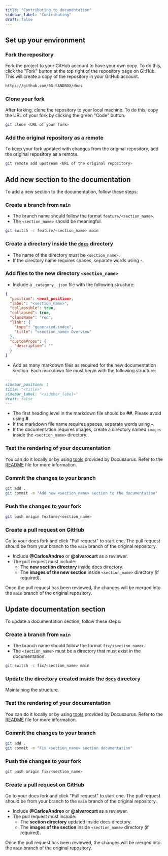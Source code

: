 ```yaml
---
title: "Contributing to documentation"
sidebar_label: "Contributing"
draft: false
---
```


## Set up your environment

### Fork the repository

Fork the project to your GitHub account to have your own copy. To do this, click the "Fork" button at the top right of the repository page on GitHub. This will create a copy of the repository in your GitHub account.

```bash
https://github.com/6G-SANDBOX/docs
```

### Clone your fork

After forking, clone the repository to your local machine. To do this, copy the URL of your fork by clicking the green "Code" button.

```bash
git clone <URL of your fork>
```

### Add the original repository as a remote

To keep your fork updated with changes from the original repository, add the original repository as a remote.

```bash
git remote add upstream <URL of the original repository>
```

## Add new section to the documentation

To add a new section to the documentation, follow these steps:

### Create a branch from `main`

- The branch name should follow the format `feature/<section_name>`.
- The `<section_name>` should be meaningful.

```bash
git switch -c feature/<section_name> main
```

### Create a directory inside the [`docs`](./docs/) directory

- The name of the directory must be `<section_name>`.
- If the directory name requires spaces, separate words using **-**.

### Add files to the new directory `<section_name>`

- Include a `_category_.json` file with the following structure:

```json title="<section_name>/_category_.json"
{
  "position": <next_position>,
  "label": "<section_name>",
  "collapsible": true,
  "collapsed": true,
  "className": "red",
  "link": {
    "type": "generated-index",
    "title": "<section_name> Overview"
  },
  "customProps": {
    "description": ""
  }
}
```

- Add as many markdown files as required for the new documentation section. Each markdown file must begin with the following structure:

```markdown title="<section_name>/<file_name>.md"
---
sidebar_position: 1
title: "<title>"
sidebar_label: "<sidebar_label>"
draft: false
---
```

- The first heading level in the markdown file should be **##**. Please avoid using **#**.
- If the markdown file name requires spaces, separate words using **-**.
- If the documentation requires images, create a directory named `images` inside the `<section_name>` directory.

### Test the rendering of your documentation

You can do it locally or by using [tools](https://docusaurus.io/docs/playground) provided by Docusaurus. Refer to the [README](https://github.com/6G-SANDBOX/docs/blob/main/README.md) file for more information.

### Commit the changes to your branch

```bash
git add .
git commit -m "Add new <section_name> section to the documentation"
```

### Push the changes to your fork

```bash
git push origin feature/<section_name>
```

### Create a pull request on GitHub

Go to your docs fork and click "Pull request" to start one. The pull request should be from your branch to the `main` branch of the original repository.

- Include **@CarlosAndreo** or **@alvarocurt** as a reviewer.
- The pull request must include:
  - The **new section directory** inside docs directory.
  - The **images of the new section** inside `<section_name>` directory (if required).

Once the pull request has been reviewed, the changes will be merged into the `main` branch of the original repository.

## Update documentation section

To update a documentation section, follow these steps:

### Create a branch from `main`

- The branch name should follow the format `fix/<section_name>`.
- The `<section_name>` must be a directory that must exist in the documentation.

```bash
git switch -c fix/<section_name> main
```

### Update the directory created inside the [`docs`](./docs/) directory

Maintaining the structure.

### Test the rendering of your documentation

You can do it locally or by using [tools](https://docusaurus.io/docs/playground) provided by Docusaurus. Refer to the [README](https://github.com/6G-SANDBOX/docs/blob/main/README.md) file for more information.

### Commit the changes to your branch

```bash
git add .
git commit -m "Fix <section_name> section documentation"
```

### Push the changes to your fork

```bash
git push origin fix/<section_name>
```

### Create a pull request on GitHub

Go to your docs fork and click "Pull request" to start one. The pull request should be from your branch to the `main` branch of the original repository.

- Include **@CarlosAndreo** or **@alvarocurt** as a reviewer.
- The pull request must include:
  - The **section directory** updated inside docs directory.
  - The **images of the section** inside `<section_name>` directory (if required).

Once the pull request has been reviewed, the changes will be merged into the `main` branch of the original repository.
